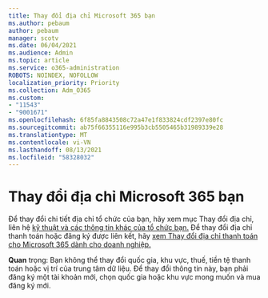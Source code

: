 ```yaml
---
title: Thay đổi địa chỉ Microsoft 365 bạn
ms.author: pebaum
author: pebaum
manager: scotv
ms.date: 06/04/2021
ms.audience: Admin
ms.topic: article
ms.service: o365-administration
ROBOTS: NOINDEX, NOFOLLOW
localization_priority: Priority
ms.collection: Adm_O365
ms.custom:
- "11543"
- "9001671"
ms.openlocfilehash: 6f85fa8843508c72a47e1f833824cdf2397e80fc
ms.sourcegitcommit: ab75f66355116e995b3cb5505465b31989339e28
ms.translationtype: MT
ms.contentlocale: vi-VN
ms.lasthandoff: 08/13/2021
ms.locfileid: "58328032"
---
```

# <a name="change-your-microsoft-365-address"></a>Thay đổi địa chỉ Microsoft 365 bạn

Để thay đổi chi tiết địa chỉ tổ chức của bạn, hãy xem mục Thay đổi địa chỉ, liên hệ [kỹ thuật và các thông tin khác của tổ chức bạn.](https://docs.microsoft.com/microsoft-365/admin/manage/change-address-contact-and-more) Để thay đổi địa chỉ thanh toán hoặc đăng ký được liên kết, hãy [xem Thay đổi địa chỉ thanh toán cho Microsoft 365 dành cho doanh nghiệp.](https://docs.microsoft.com/microsoft-365/commerce/billing-and-payments/change-your-billing-addresses) 

**Quan** trọng: Bạn không thể thay đổi quốc gia, khu vực, thuế, tiền tệ thanh toán hoặc vị trí của trung tâm dữ liệu. Để thay đổi thông tin này, bạn phải đăng ký một tài khoản mới, chọn quốc gia hoặc khu vực mong muốn và mua đăng ký mới. 